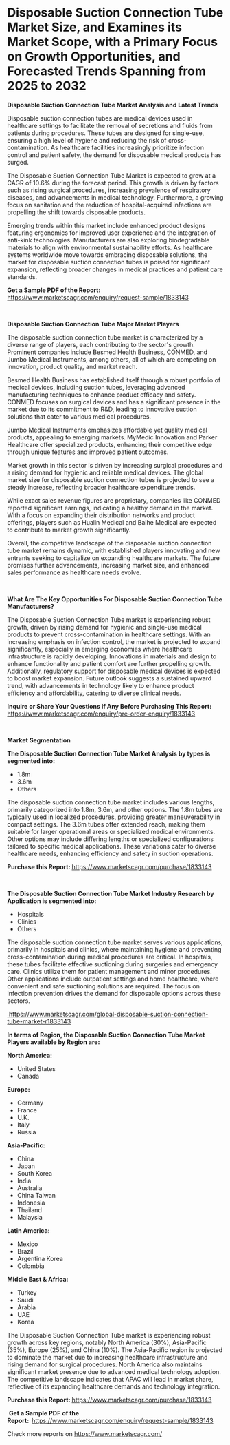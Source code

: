 <p><h1>Disposable Suction Connection Tube Market Size, and Examines its Market Scope, with a Primary Focus on Growth Opportunities, and Forecasted Trends Spanning from 2025 to 2032</h1></p><p><strong>Disposable Suction Connection Tube Market Analysis and Latest Trends</strong></p>
<p><p>Disposable suction connection tubes are medical devices used in healthcare settings to facilitate the removal of secretions and fluids from patients during procedures. These tubes are designed for single-use, ensuring a high level of hygiene and reducing the risk of cross-contamination. As healthcare facilities increasingly prioritize infection control and patient safety, the demand for disposable medical products has surged.</p><p>The Disposable Suction Connection Tube Market is expected to grow at a CAGR of 10.6% during the forecast period. This growth is driven by factors such as rising surgical procedures, increasing prevalence of respiratory diseases, and advancements in medical technology. Furthermore, a growing focus on sanitation and the reduction of hospital-acquired infections are propelling the shift towards disposable products.</p><p>Emerging trends within this market include enhanced product designs featuring ergonomics for improved user experience and the integration of anti-kink technologies. Manufacturers are also exploring biodegradable materials to align with environmental sustainability efforts. As healthcare systems worldwide move towards embracing disposable solutions, the market for disposable suction connection tubes is poised for significant expansion, reflecting broader changes in medical practices and patient care standards.</p></p>
<p><strong>Get a Sample PDF of the Report:&nbsp;</strong> <a href="https://www.marketscagr.com/enquiry/request-sample/1833143?utm_campaign=2822&utm_medium=2&utm_source=Github&utm_content=ia&utm_term=26032025&utm_id=disposable-suction-connection-tube">https://www.marketscagr.com/enquiry/request-sample/1833143</a></p>
<p>&nbsp;</p>
<p><strong>Disposable Suction Connection Tube Major Market Players</strong></p>
<p><p>The disposable suction connection tube market is characterized by a diverse range of players, each contributing to the sector's growth. Prominent companies include Besmed Health Business, CONMED, and Jumbo Medical Instruments, among others, all of which are competing on innovation, product quality, and market reach. </p><p>Besmed Health Business has established itself through a robust portfolio of medical devices, including suction tubes, leveraging advanced manufacturing techniques to enhance product efficacy and safety. CONMED focuses on surgical devices and has a significant presence in the market due to its commitment to R&D, leading to innovative suction solutions that cater to various medical procedures.</p><p>Jumbo Medical Instruments emphasizes affordable yet quality medical products, appealing to emerging markets. MyMedic Innovation and Parker Healthcare offer specialized products, enhancing their competitive edge through unique features and improved patient outcomes. </p><p>Market growth in this sector is driven by increasing surgical procedures and a rising demand for hygienic and reliable medical devices. The global market size for disposable suction connection tubes is projected to see a steady increase, reflecting broader healthcare expenditure trends.</p><p>While exact sales revenue figures are proprietary, companies like CONMED reported significant earnings, indicating a healthy demand in the market. With a focus on expanding their distribution networks and product offerings, players such as Hualin Medical and Baihe Medical are expected to contribute to market growth significantly. </p><p>Overall, the competitive landscape of the disposable suction connection tube market remains dynamic, with established players innovating and new entrants seeking to capitalize on expanding healthcare markets. The future promises further advancements, increasing market size, and enhanced sales performance as healthcare needs evolve.</p></p>
<p>&nbsp;</p>
<p><strong>What Are The Key Opportunities For Disposable Suction Connection Tube Manufacturers?</strong></p>
<p><p>The Disposable Suction Connection Tube market is experiencing robust growth, driven by rising demand for hygienic and single-use medical products to prevent cross-contamination in healthcare settings. With an increasing emphasis on infection control, the market is projected to expand significantly, especially in emerging economies where healthcare infrastructure is rapidly developing. Innovations in materials and design to enhance functionality and patient comfort are further propelling growth. Additionally, regulatory support for disposable medical devices is expected to boost market expansion. Future outlook suggests a sustained upward trend, with advancements in technology likely to enhance product efficiency and affordability, catering to diverse clinical needs.</p></p>
<p><strong>Inquire or Share Your Questions If Any Before Purchasing This Report:</strong> <a href="https://www.marketscagr.com/enquiry/pre-order-enquiry/1833143?utm_campaign=2822&utm_medium=2&utm_source=Github&utm_content=ia&utm_term=26032025&utm_id=disposable-suction-connection-tube">https://www.marketscagr.com/enquiry/pre-order-enquiry/1833143</a></p>
<p>&nbsp;</p>
<p><strong>Market Segmentation</strong></p>
<p><strong>The Disposable Suction Connection Tube Market Analysis by types is segmented into:</strong></p>
<p><ul><li>1.8m</li><li>3.6m</li><li>Others</li></ul></p>
<p><p>The disposable suction connection tube market includes various lengths, primarily categorized into 1.8m, 3.6m, and other options. The 1.8m tubes are typically used in localized procedures, providing greater maneuverability in compact settings. The 3.6m tubes offer extended reach, making them suitable for larger operational areas or specialized medical environments. Other options may include differing lengths or specialized configurations tailored to specific medical applications. These variations cater to diverse healthcare needs, enhancing efficiency and safety in suction operations.</p></p>
<p><strong>Purchase this Report:&nbsp;</strong><a href="https://www.marketscagr.com/purchase/1833143?utm_campaign=2822&utm_medium=2&utm_source=Github&utm_content=ia&utm_term=26032025&utm_id=disposable-suction-connection-tube">https://www.marketscagr.com/purchase/1833143</a></p>
<p>&nbsp;</p>
<p><strong>The Disposable Suction Connection Tube Market Industry Research by Application is segmented into:</strong></p>
<p><ul><li>Hospitals</li><li>Clinics</li><li>Others</li></ul></p>
<p><p>The disposable suction connection tube market serves various applications, primarily in hospitals and clinics, where maintaining hygiene and preventing cross-contamination during medical procedures are critical. In hospitals, these tubes facilitate effective suctioning during surgeries and emergency care. Clinics utilize them for patient management and minor procedures. Other applications include outpatient settings and home healthcare, where convenient and safe suctioning solutions are required. The focus on infection prevention drives the demand for disposable options across these sectors.</p></p>
<p><a href="https://www.marketscagr.com/global-disposable-suction-connection-tube-market-r1833143?utm_campaign=2822&utm_medium=2&utm_source=Github&utm_content=ia&utm_term=26032025&utm_id=disposable-suction-connection-tube">&nbsp;https://www.marketscagr.com/global-disposable-suction-connection-tube-market-r1833143</a></p>
<p><strong>In terms of Region, the Disposable Suction Connection Tube Market Players available by Region are:</strong></p>
<p>
    <p> <strong> North America: </strong>
        <ul>
            <li>United States</li>
            <li>Canada</li>
        </ul>
        </p> 
    <p> <strong> Europe: </strong>
        <ul>
            <li>Germany</li>
            <li>France</li>
            <li>U.K.</li>
            <li>Italy</li>
            <li>Russia</li>
        </ul>
        </p> 
    <p> <strong> Asia-Pacific: </strong>
        <ul>
            <li>China</li>
            <li>Japan</li>
            <li>South Korea</li>
            <li>India</li>
            <li>Australia</li>
            <li>China Taiwan</li>
            <li>Indonesia</li>
            <li>Thailand</li>
            <li>Malaysia</li>
        </ul>
        </p> 
    <p> <strong> Latin America: </strong>
        <ul>
            <li>Mexico</li>
            <li>Brazil</li>
            <li>Argentina Korea</li>
            <li>Colombia</li>
        </ul>
        </p> 
    <p> <strong> Middle East & Africa: </strong>
        <ul>
            <li>Turkey</li>
            <li>Saudi</li>
            <li>Arabia</li>
            <li>UAE</li>
            <li>Korea</li>
        </ul>
    </p>
    </p>
<p><p>The Disposable Suction Connection Tube market is experiencing robust growth across key regions, notably North America (30%), Asia-Pacific (35%), Europe (25%), and China (10%). The Asia-Pacific region is projected to dominate the market due to increasing healthcare infrastructure and rising demand for surgical procedures. North America also maintains significant market presence due to advanced medical technology adoption. The competitive landscape indicates that APAC will lead in market share, reflective of its expanding healthcare demands and technology integration.</p></p>
<p><strong>Purchase this Report: </strong><a href="https://www.marketscagr.com/purchase/1833143?utm_campaign=2822&utm_medium=2&utm_source=Github&utm_content=ia&utm_term=26032025&utm_id=disposable-suction-connection-tube">https://www.marketscagr.com/purchase/1833143</a></p>
<p>&nbsp;<strong>Get a Sample PDF of the Report:&nbsp;&nbsp;</strong><a href="https://www.marketscagr.com/enquiry/request-sample/1833143?utm_campaign=2822&utm_medium=2&utm_source=Github&utm_content=ia&utm_term=26032025&utm_id=disposable-suction-connection-tube">https://www.marketscagr.com/enquiry/request-sample/1833143</a></p>
<p><strong></strong></p>
<p>Check more reports on <a href="https://www.marketscagr.com/?utm_campaign=2822&utm_medium=2&utm_source=Github&utm_content=ia&utm_term=26032025&utm_id=disposable-suction-connection-tube">https://www.marketscagr.com/</a></p>